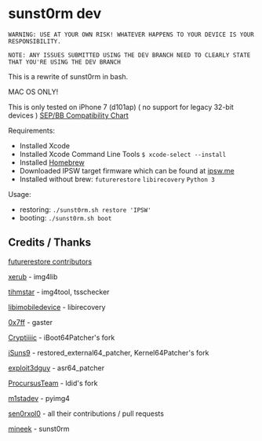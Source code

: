 # sunst0rm dev

`WARNING: USE AT YOUR OWN RISK! WHATEVER HAPPENS TO YOUR DEVICE IS YOUR RESPONSIBILITY.`

`NOTE: ANY ISSUES SUBMITTED USING THE DEV BRANCH NEED TO CLEARLY STATE THAT YOU'RE USING THE DEV BRANCH`

This is a rewrite of sunst0rm in bash.

MAC OS ONLY!

This is only tested on iPhone 7 (d101ap) ( no support for legacy 32-bit devices )
[SEP/BB Compatibility Chart](https://docs.google.com/spreadsheets/d/1Mb1UNm6g3yvdQD67M413GYSaJ4uoNhLgpkc7YKi3LBs/)

Requirements:
  - Installed Xcode 
  - Installed Xcode Command Line Tools `$ xcode-select --install`
  - Installed [Homebrew](https://brew.sh)
  - Downloaded IPSW target firmware which can be found at [ipsw.me](https://ipsw.me)
  - Installed without brew: `futurerestore` `libirecovery` `Python 3`

Usage: 
  - restoring: `./sunst0rm.sh restore 'IPSW'`
  - booting: `./sunst0rm.sh boot`

## Credits / Thanks

[futurerestore contributors](https://github.com/futurerestore)

[xerub](https://github.com/xerub) - img4lib

[tihmstar](https://github.com/tihmstar) - img4tool, tsschecker

[libimobiledevice](https://github.com/libimobiledevice) - libirecovery

[0x7ff](https://github.com/0x7ff) - gaster

[Cryptiiiic](https://github.com/Cryptiiiic) - iBoot64Patcher's fork

[iSuns9](https://github.com/iSuns9) - restored_external64_patcher, Kernel64Patcher's fork

[exploit3dguy](https://github.com/exploit3dguy) - asr64_patcher

[ProcursusTeam](https://github.com/ProcursusTeam) - ldid's fork

[m1stadev](https://github.com/m1stadev) - pyimg4

[sen0rxol0](https://github.com/sen0rxol0) - all their contributions / pull requests

[mineek](https://github.com/mineek) - sunst0rm
